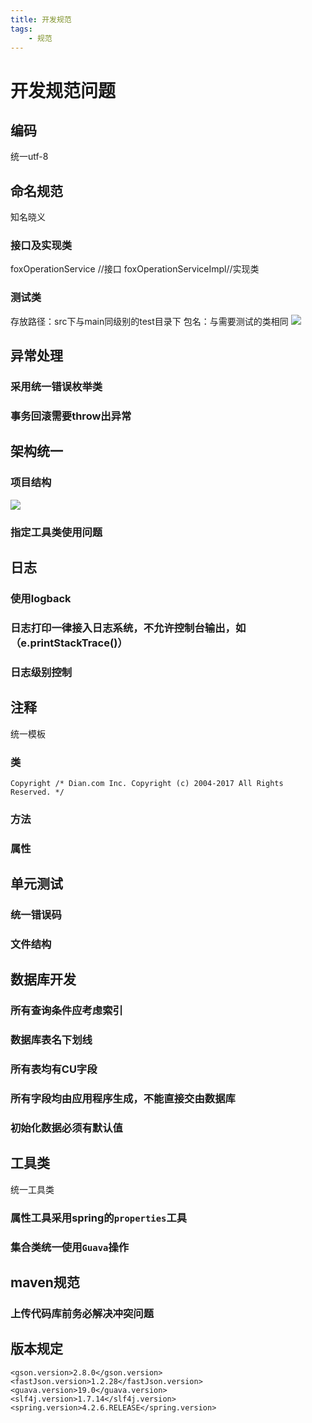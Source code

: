 ```yaml
---
title: 开发规范
tags: 
    - 规范
---
```

# 开发规范问题
## 编码
统一utf-8
## 命名规范
知名晓义
### 接口及实现类
foxOperationService //接口
foxOperationServiceImpl//实现类

### 测试类
存放路径：src下与main同级别的test目录下
包名：与需要测试的类相同
![](http://onaqzli6n.bkt.clouddn.com/15083154685149.jpg)

## 异常处理
### 采用统一错误枚举类
### 事务回滚需要throw出异常
## 架构统一
### 项目结构
![](http://onaqzli6n.bkt.clouddn.com/15083152558816.jpg)

### 指定工具类使用问题
## 日志
### 使用logback
### 日志打印一律接入日志系统，不允许控制台输出，如（e.printStackTrace()）
### 日志级别控制

## 注释
统一模板
### 类
`Copyright
/*
Dian.com Inc.
Copyright (c) 2004-2017 All Rights Reserved.
*/`
### 方法
### 属性

## 单元测试
### 统一错误码
### 文件结构
## 数据库开发
### 所有查询条件应考虑索引
### 数据库表名下划线
### 所有表均有CU字段
### 所有字段均由应用程序生成，不能直接交由数据库
### 初始化数据必须有默认值
## 工具类
统一工具类
### 属性工具采用spring的`properties`工具
### 集合类统一使用`Guava`操作

## maven规范
### 上传代码库前务必解决冲突问题


## 版本规定
`<gson.version>2.8.0</gson.version>`
`<fastJson.version>1.2.28</fastJson.version>`
`<guava.version>19.0</guava.version>`
`<slf4j.version>1.7.14</slf4j.version>`
`<spring.version>4.2.6.RELEASE</spring.version>`


